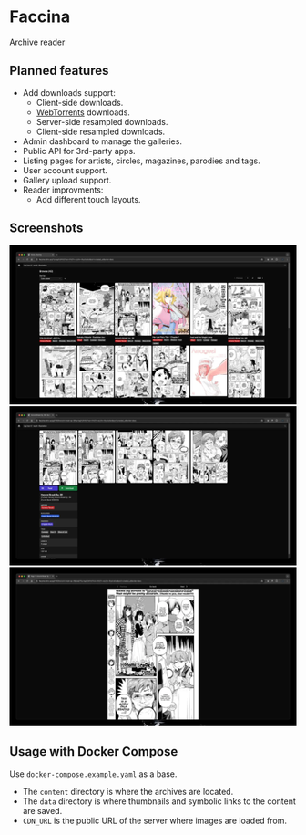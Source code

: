 # Faccina

Archive reader

## Planned features

- Add downloads support:
  - Client-side downloads.
  - [WebTorrents](https://webtorrent.io/) downloads.
  - Server-side resampled downloads.
  - Client-side resampled downloads.
- Admin dashboard to manage the galleries.
- Public API for 3rd-party apps.
- Listing pages for artists, circles, magazines, parodies and tags.
- User account support.
- Gallery upload support.
- Reader improvments:
  - Add different touch layouts.

## Screenshots

![Library](/assets/library.webp?raw=true "Library page")
![Gallery](/assets/gallery.webp?raw=true "Gallery page")
![Reader](/assets/reader.webp?raw=true "Reader page")

## Usage with Docker Compose

Use `docker-compose.example.yaml` as a base.

- The `content` directory is where the archives are located.
- The `data` directory is where thumbnails and symbolic links to the content are saved.
- `CDN_URL` is the public URL of the server where images are loaded from.
